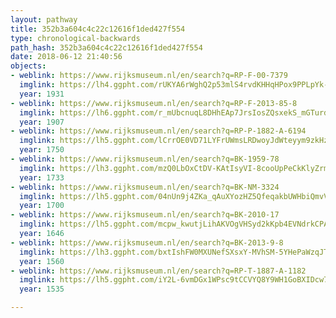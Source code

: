 ```yaml
---
layout: pathway
title: 352b3a604c4c22c12616f1ded427f554
type: chronological-backwards
path_hash: 352b3a604c4c22c12616f1ded427f554
date: 2018-06-12 21:40:56
objects:
- weblink: https://www.rijksmuseum.nl/en/search?q=RP-F-00-7379
  imglink: https://lh4.ggpht.com/rUKYA6rWghQ2p53mlS4rvdKHHqHPox9PPLpYk-H3-naLsHErATeCfl-bpA-_1hxzOQ3a8U1CkGvnA8gIor4YyM2Y4Pi9=s200
  year: 1931
- weblink: https://www.rijksmuseum.nl/en/search?q=RP-F-2013-85-8
  imglink: https://lh6.ggpht.com/r_mUbcnuqL8DHhEAp7JrsIosZQsxekS_mGTurdtFLfwpiTKQHL393Z58a6sd9vmcHfZaGyiDR14turjZUgB0G62vS6g=s200
  year: 1907
- weblink: https://www.rijksmuseum.nl/en/search?q=RP-P-1882-A-6194
  imglink: https://lh5.ggpht.com/lCrrOE0VD71LYFrUWmsLRDwoyJdWteyym9zkHzBUORN3xNlNMFSH6kv-RBTOm3sCWT7kIqsSBbr7KNKls8Hu4e-qWQ=s200
  year: 1750
- weblink: https://www.rijksmuseum.nl/en/search?q=BK-1959-78
  imglink: https://lh3.ggpht.com/mzQ0LbOxCtDV-KAtIsyVI-8cooUpPeCkKlyZrmEE8RaUNBtwSDmCVQbA0Uk1KDe1VBha7cnlrk5aIC7NYLwEJCR0ho4=s200
  year: 1733
- weblink: https://www.rijksmuseum.nl/en/search?q=BK-NM-3324
  imglink: https://lh5.ggpht.com/04nUn9j4ZKa_qAuXYozHZ5QfeqakbUWHbiQmvVq0YA3sT0BNpBSZr8ubucdMtIqmv018x8-dG6MxEk5FSRy90WSe26w=s200
  year: 1700
- weblink: https://www.rijksmuseum.nl/en/search?q=BK-2010-17
  imglink: https://lh5.ggpht.com/mcpw_kwutjLihAKVOgVHSyd2kKpb4EVNdrkCPAdKLfIa1sGhfG836hp1lf8FeIyNzynt3guUZDwxD2D3EzM9zPMA1irm=s200
  year: 1646
- weblink: https://www.rijksmuseum.nl/en/search?q=BK-2013-9-8
  imglink: https://lh3.ggpht.com/bxtIshFW0MXUNefSXsxY-MVhSM-5YHePaWzqJTMuapVU7WrD2un5oRJtQVVnkCskYd5_yTU6Td7UU7c1sEKdG1-70eM=s200
  year: 1560
- weblink: https://www.rijksmuseum.nl/en/search?q=RP-T-1887-A-1182
  imglink: https://lh5.ggpht.com/iY2L-6vmDGx1WPsc9tCCVYQ8Y9WH1GoBXIDcw7QPjxJB8fDqSQYrLkeFoQREPT-ihdbHcmHU3KrF4glHAipGCksR5w=s200
  year: 1535

---
```

